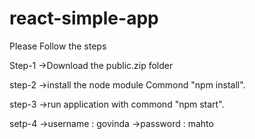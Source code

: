 # react-simple-app
Please Follow the steps

Step-1
->Download the public.zip folder

step-2
->install the node module Commond "npm install".

step-3
->run application with commond "npm start".

setp-4
->username : govinda
->password : mahto
